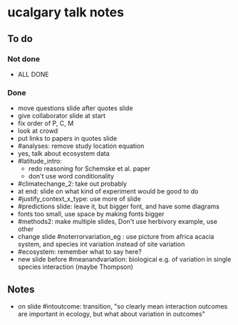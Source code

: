 # ucalgary talk notes
## To do
### Not done
+ ALL DONE

### Done
+ move questions slide after quotes slide
+ give collaborator slide at start
+ fix order of P, C, M 
+ look at crowd
+ put links to papers in quotes slide
+ #analyses: remove study location equation
+ yes, talk about ecosystem data
+ #latitude_intro: 
	+ redo reasoning for Schemske et al. paper
	+ don't use word conditionality
+ #climatechange_2: take out probably
+ at end: slide on what kind of experiment would be good to do
+ #justify_context_x_type: use more of slide
+ #predictions slide: leave it, but bigger font, and have some diagrams
+ fonts too small, use space by making fonts bigger
+ #methods2: make multiple slides, Don't use herbivory example, use other
+ change slide #noterrorvariation_eg : use picture from africa acacia system, and species int variation instead of site variation
+ #ecosystem: remember what to say here?
+ new slide before #meanandvariation: biological e.g. of variation in single species interaction (maybe Thompson)

## Notes
+ on slide #intoutcome: transition, "so clearly mean interaction outcomes are important in ecology, but what about variation in outcomes"